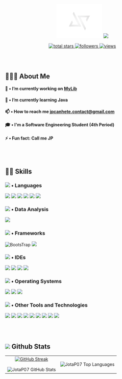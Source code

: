 <p align="center">
   <img src="https://github.com/JotaP07/JotaP07/blob/master/logoAtt.png" width="150" > 
   <a href="https://github.com/DenverCoder1/readme-typing-svg">
    <img src="https://readme-typing-svg.herokuapp.com?font=Cairo+Play&color=FFFFFF&size=50&center=true&vCenter=true&width=900&height=100&lines=-+Hello!+-;-+I'm+João+Pedro+-;-+Software+Engineering+Student+-;-+Focused+on+Learning+-">
  </a>
</p>
<p align="center">
<a href="https://github.com/JotaP07?tab=repositories&sort=stargazers">
    <img alt="total stars" title="Total stars on GitHub" src="https://custom-icon-badges.demolab.com/github/stars/JotaP07?color=00A651&style=for-the-badge&labelColor=006400&logo=star"/>
</a>
<a href="https://github.com/JotaP07?tab=followers">
    <img alt="followers" title="Follow me on Github" src="https://custom-icon-badges.demolab.com/github/followers/JotaP07?color=FF0000&labelColor=8B0000&style=for-the-badge&logo=person-add&label=Follow&logoColor=white"/> 
</a>

</a>
  <a href="https://github.com/JotaP07/ViewCounter">
    <img alt="views" title="GitHub profile views" src="https://darkseagreen-dotterel-356667.hostingersite.com/"/></a>
</p>

<br><br>

## 🧑🏻‍💻 About Me 

<!-- <picture> <img align="right" src="https://media.giphy.com/media/SWoSkN6DxTszqIKEqv/giphy.gif" width = 300px></picture> -->

#### 🔭 • I’m currently working on [MyLib](https://github.com/JotaP07/MyLib)

#### 🌱 • I’m currently learning Java

#### 📫 • How to reach me **jpcanhete.contact@gmail.com**

#### 🎓 • I'm a Software Engineering Student (4th Period)

#### ⚡ • Fun fact: Call me JP


<br><br>

## 🥷🏻 Skills

###  <picture>  <img src = "https://github.com/7oSkaaa/7oSkaaa/blob/main/Images/Programming_Languages.gif?raw=true" width = 25px>  </picture> • Languages

<span> 
  <img src="https://img.shields.io/badge/C-00599C?style=for-the-badge&logo=c&logoColor=white">
  <img src="https://img.shields.io/badge/Java-ED8B00?style=for-the-badge&logo=java&logoColor=white">
  <img src="https://img.shields.io/badge/HTML5-E34F26?style=for-the-badge&logo=html5&logoColor=white">
  <img src="https://img.shields.io/badge/CSS3-1572B6?style=for-the-badge&logo=css3&logoColor=white">
  <img src="https://img.shields.io/badge/JavaScript-F7DF1E?style=for-the-badge&logo=javascript&logoColor=black">
  <img src="https://img.shields.io/badge/PHP-777BB4?style=for-the-badge&logo=php&logoColor=white">
</span>


### <picture> <img src = "https://github.com/7oSkaaa/7oSkaaa/blob/main/Images/CP_PS.gif?raw=true" width = 28px>  </picture> • Data Analysis

<img src="https://img.shields.io/badge/MySQL-grey?style=for-the-badge&logo=mysql&logoColor=white">

### <picture> <img src = "https://media2.giphy.com/media/QssGEmpkyEOhBCb7e1/giphy.gif?cid=ecf05e47a0n3gi1bfqntqmob8g9aid1oyj2wr3ds3mg700bl&rid=giphy.gif" width = 25px>  </picture> • Frameworks

![BootsTrap](https://camo.githubusercontent.com/c402bd25609922ab7160b91524aeb125a2e664070816aeb6dd66af9c41f70087/68747470733a2f2f696d672e736869656c64732e696f2f62616467652f426f6f7473747261702d3536334437433f7374796c653d666f722d7468652d6261646765266c6f676f3d626f6f747374726170266c6f676f436f6c6f723d7768697465)
  <img src="https://img.shields.io/badge/Node.js-339933?style=for-the-badge&logo=nodedotjs&logoColor=white">

### <picture> <img src = "https://github.com/7oSkaaa/7oSkaaa/blob/main/Images/IDEs.gif?raw=true" width = 25px>  </picture> • IDEs

<span>
<img src="https://img.shields.io/badge/Visual_Studio_Code-white?style=for-the-badge&logo=visual%20studio%20code&logoColor=blue">
<img src="https://img.shields.io/badge/sublime_text-%23575757.svg?&style=for-the-badge&logo=sublime-text&logoColor=important">
<img src="https://camo.githubusercontent.com/4c72f4b7efe60149a516837fd540c9a1fe0aac6ab57d1520e2d52838dd978bf8/68747470733a2f2f696d672e736869656c64732e696f2f7374617469632f76313f7374796c653d666f722d7468652d6261646765266d6573736167653d4170616368652b4e65744265616e732b49444526636f6c6f723d314236414336266c6f676f3d4170616368652b4e65744265616e732b494445266c6f676f436f6c6f723d464646464646266c6162656c3d">   
<img src="https://camo.githubusercontent.com/2bc85407210475993faa97653e10da2a4decd5e839bb6d9698b37f5fca11bc5f/68747470733a2f2f696d672e736869656c64732e696f2f7374617469632f76313f7374796c653d666f722d7468652d6261646765266d6573736167653d496e74656c6c694a2b4944454126636f6c6f723d303030303030266c6f676f3d496e74656c6c694a2b49444541266c6f676f436f6c6f723d464646464646266c6162656c3d" width = 148px>   
</span>

### <picture> <img src = "https://github.com/7oSkaaa/7oSkaaa/blob/main/Images/Front_End.gif?raw=true" width = 28px>  </picture> • Operating Systems

<span>
  <img src="https://img.shields.io/badge/Windows-0078D6?style=for-the-badge&logo=windows&logoColor=white">
   <img src="https://img.shields.io/badge/Mac-grey?style=for-the-badge&logo=macos&logoColor=white">
   <img src="https://img.shields.io/badge/Ios-white?style=for-the-badge&logo=ios&logoColor=black">
</span>

### <picture> <img src = "https://github.com/7oSkaaa/7oSkaaa/blob/main/Images/OS.gif?raw=true" width = 28px>  </picture> • Other Tools and Technologies 
<span>
  <img src="https://camo.githubusercontent.com/ccceab02b3dd9c1afd6be271ade73df1d9b76b87d010dd3282570836d6870ba3/68747470733a2f2f696d672e736869656c64732e696f2f7374617469632f76313f7374796c653d666f722d7468652d6261646765266d6573736167653d47697448756226636f6c6f723d313831373137266c6f676f3d476974487562266c6f676f436f6c6f723d464646464646266c6162656c3d">
  <img src="https://img.shields.io/badge/Git-F05032?style=for-the-badge&logo=git&logoColor=white">
  <img src="https://img.shields.io/badge/Xampp-F37623?style=for-the-badge&logo=xampp&logoColor=white">
  <img src="https://img.shields.io/badge/Font_Awesome-339AF0?style=for-the-badge&logo=fontawesome&logoColor=white">
   <img src="https://camo.githubusercontent.com/77b34375ec660da68fad9d44bf0e6e436e24655ae981a594195d1981c6801b2b/68747470733a2f2f696d672e736869656c64732e696f2f7374617469632f76313f7374796c653d666f722d7468652d6261646765266d6573736167653d486f7374696e67657226636f6c6f723d363733444536266c6f676f3d486f7374696e676572266c6f676f436f6c6f723d464646464646266c6162656c3d">
   <img src="https://camo.githubusercontent.com/fc9f67da11a439d2848b7a02f1e37287f07cde0f246333a363c9b076c25f9334/68747470733a2f2f696d672e736869656c64732e696f2f7374617469632f76313f7374796c653d666f722d7468652d6261646765266d6573736167653d41646f62652b50686f746f73686f7026636f6c6f723d333141384646266c6f676f3d41646f62652b50686f746f73686f70266c6f676f436f6c6f723d464646464646266c6162656c3d">
   <img src="https://camo.githubusercontent.com/9a955a59ba92555c2603489eb4be476a2fa4912c3680141b4d623507b291f09b/68747470733a2f2f696d672e736869656c64732e696f2f7374617469632f76313f7374796c653d666f722d7468652d6261646765266d6573736167653d43616e766126636f6c6f723d323232323232266c6f676f3d43616e7661266c6f676f436f6c6f723d303043344343266c6162656c3d" width = 90px>
   <img src="https://camo.githubusercontent.com/293656f93522cb949e24c56b187b1732df20a67e345f72cb2e54bdf3170c9a61/68747470733a2f2f696d672e736869656c64732e696f2f7374617469632f76313f7374796c653d666f722d7468652d6261646765266d6573736167653d4669676d6126636f6c6f723d463234453145266c6f676f3d4669676d61266c6f676f436f6c6f723d464646464646266c6162656c3d" width = 90px>
   <img src="https://camo.githubusercontent.com/b354c3e3dfb896f5f2b7c529c6e83d182c6f473110277503b682f9666e41bb15/68747470733a2f2f696d672e736869656c64732e696f2f7374617469632f76313f7374796c653d666f722d7468652d6261646765266d6573736167653d4d65746126636f6c6f723d303436374446266c6f676f3d4d657461266c6f676f436f6c6f723d464646464646266c6162656c3d">
</span>

<br><br>


## <picture> <img src="https://github.com/7oSkaaa/7oSkaaa/blob/main/Images/Statistics.gif?raw=true" width="30px"> </picture> Github Stats

<p align="center">
  <!--- stats (start) -->
<table align="center"">
<tr border="none">
<td align="center">
   <a href="https://git.io/streak-stats">
    <img src="https://streak-stats.demolab.com?user=JotaP07&theme=shadow-purple&hide_border=true&excludeDaysLabel=EB5454" alt="GitHub Streak" width = 700px />
  </a>
  <br></br>
 <img src="https://github-readme-stats.vercel.app/api?username=JotaP07&show_icons=true&count_private=true&bg_color=00000000&title_color=8A2BE2&text_color=cfcfcf&icon_color=8A2BE2&hide_border=true" alt="JotaP07 GitHub Stats" width = 700px />
</td>
<td align="center">
   <img src="https://github-readme-stats.vercel.app/api/top-langs/?username=JotaP07&langs_count=7&bg_color=00000000&title_color=8A2BE2&text_color=cfcfcf&icon_color=8A2BE2&hide_border=true" alt="JotaP07 Top Languages" width = 500px />
  </td>
</tr>
</table>


